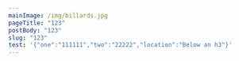 ```yaml
---
mainImage: /img/billards.jpg
pageTitle: "123"
postBody: "123"
slug: "123"
test: '{"one":"111111","two":"22222","location":"Below an h3"}'
---
```

